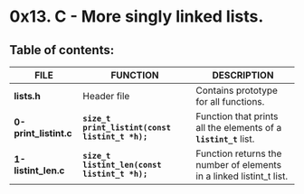 # 0x13. C - More singly linked lists.

## Table of contents:
|         FILE          |                     FUNCTION                    |                              DESCRIPTION                            |
| --------------------- | ----------------------------------------------- | ------------------------------------------------------------------- |
| **lists.h**           | Header file                                     | Contains prototype for all functions.                               |
| **0-print_listint.c** | **`size_t print_listint(const listint_t *h);`** | Function that prints all the elements of a **`listint_t`** list.    |
| **1-listint_len.c**   | **`size_t listint_len(const listint_t *h);`**   | Function returns the number of elements in a linked listint_t list. |


